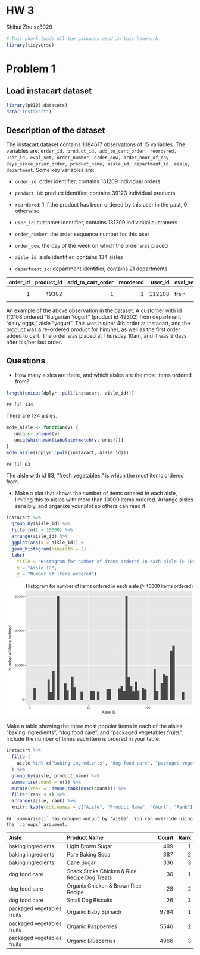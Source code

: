 HW 3
================
Shihui Zhu sz3029

``` r
# This chunk loads all the packages used in this homework
library(tidyverse)
```

# Problem 1

## Load instacart dataset

``` r
library(p8105.datasets)
data("instacart")
```

## Description of the dataset

The instacart dataset contains 1384617 observations of 15 variables. The
variables are:
`order_id, product_id, add_to_cart_order, reordered, user_id, eval_set, order_number, order_dow, order_hour_of_day, days_since_prior_order, product_name, aisle_id, department_id, aisle, department`.
Some key variables are:

-   `order_id`: order identifier, contains 131209 individual orders

-   `product_id`: product identifier, contains 39123 individual products

-   `reordered`: 1 if the product has been ordered by this user in the
    past, 0 otherwise

-   `user_id`: customer identifier, contains 131209 individual customers

-   `order_number`: the order sequence number for this user

-   `order_dow`: the day of the week on which the order was placed

-   `aisle_id`: aisle identifier, contains 134 aisles

-   `department_id`: department identifier, contains 21 departments

| order\_id | product\_id | add\_to\_cart\_order | reordered | user\_id | eval\_set | order\_number | order\_dow | order\_hour\_of\_day | days\_since\_prior\_order | product\_name    | aisle\_id | department\_id | aisle  | department |
|----------:|------------:|---------------------:|----------:|---------:|:----------|--------------:|-----------:|---------------------:|--------------------------:|:-----------------|----------:|---------------:|:-------|:-----------|
|         1 |       49302 |                    1 |         1 |   112108 | train     |             4 |          4 |                   10 |                         9 | Bulgarian Yogurt |       120 |             16 | yogurt | dairy eggs |

An example of the above observation in the dataset: A customer with id
112108 ordered “Bulgarian Yogurt” (product id 49302) from department
“dairy eggs,” aisle “yogurt”. This was his/her 4th order at instacart,
and the product was a re-ordered product for him/her, as well as the
first order added to cart. The order was placed at Thursday 10am, and it
was 9 days after his/her last order.

## Questions

-   How many aisles are there, and which aisles are the most items
    ordered from?

``` r
length(unique(dplyr::pull(instacart, aisle_id)))
```

    ## [1] 134

There are 134 aisles.

``` r
mode_aisle <- function(v) {
   uniq <- unique(v)
   uniq[which.max(tabulate(match(v, uniq)))]
}
mode_aisle((dplyr::pull(instacart, aisle_id)))
```

    ## [1] 83

The aisle with id 83, “fresh vegetables,” is which the most items
ordered from.

-   Make a plot that shows the number of items ordered in each aisle,
    limiting this to aisles with more than 10000 items ordered. Arrange
    aisles sensibly, and organize your plot so others can read it.

``` r
instacart %>%
  group_by(aisle_id) %>%
  filter(n() > 10000) %>%
  arrange(aisle_id) %>%
  ggplot(aes(x = aisle_id)) +
  geom_histogram(binwidth = 2) +
  labs(
    title = "Histogram for number of items ordered in each aisle (> 10000 items ordered)",
    x = "Aisle ID",
    y = "Number of items ordered")
```

![](p8105_hw3_sz3029_files/figure-gfm/unnamed-chunk-4-1.png)<!-- -->

Make a table showing the three most popular items in each of the aisles
“baking ingredients”, “dog food care”, and “packaged vegetables fruits”.
Include the number of times each item is ordered in your table.

``` r
instacart %>%
  filter(
    aisle %in% c("baking ingredients", "dog food care", "packaged vegetables fruits")
  ) %>%
  group_by(aisle, product_name) %>%
  summarise(count = n()) %>%
  mutate(rank =  dense_rank(desc(count))) %>%
  filter(rank < 4) %>% 
  arrange(aisle, rank) %>%
  knitr::kable(col.names = c("Aisle", "Product Name", "Count", "Rank"))
```

    ## `summarise()` has grouped output by 'aisle'. You can override using the `.groups` argument.

| Aisle                      | Product Name                                  | Count | Rank |
|:---------------------------|:----------------------------------------------|------:|-----:|
| baking ingredients         | Light Brown Sugar                             |   499 |    1 |
| baking ingredients         | Pure Baking Soda                              |   387 |    2 |
| baking ingredients         | Cane Sugar                                    |   336 |    3 |
| dog food care              | Snack Sticks Chicken & Rice Recipe Dog Treats |    30 |    1 |
| dog food care              | Organix Chicken & Brown Rice Recipe           |    28 |    2 |
| dog food care              | Small Dog Biscuits                            |    26 |    3 |
| packaged vegetables fruits | Organic Baby Spinach                          |  9784 |    1 |
| packaged vegetables fruits | Organic Raspberries                           |  5546 |    2 |
| packaged vegetables fruits | Organic Blueberries                           |  4966 |    3 |

